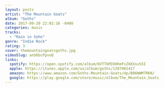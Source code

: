```yaml
---
layout: posts
artist: "The Mountain Goats"
album: "Goths"
date: 2017-09-20 22:02:16 -0400
categories: music
tracks:
  - "Rain in Soho"
genre: "Indie Rock"
rating: 3
cover: themountaingoatsgoths.jpg
videoSlug: anS6bcPpvoQ
links:
  spotify: https://open.spotify.com/album/6VTTkMIKHhmFsZkKXsvS5I
  apple: https://itunes.apple.com/us/album/goths/1207001417
  amazon: https://www.amazon.com/Goths-Mountain-Goats/dp/B06WWM7RKN/
  google: https://play.google.com/store/music/album/The_Mountain_Goats_Goths?id=B44sph6egb4ndeizpzidkxr3aqy&hl=en
---
```





